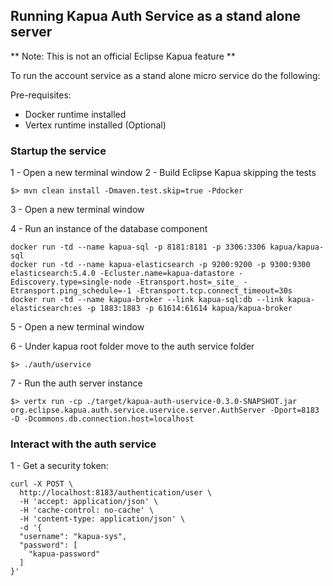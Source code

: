 ## Running Kapua Auth Service as a stand alone server


** Note: This is not an official Eclipse Kapua feature **

To run the account service as a stand alone micro service do the following:

Pre-requisites:
- Docker runtime installed
- Vertex runtime installed (Optional)

### Startup the service

1 - Open a new terminal window
2 - Build Eclipse Kapua skipping the tests

```
$> mvn clean install -Dmaven.test.skip=true -Pdocker
```

3 - Open a new terminal window

4 - Run an instance of the database component

```
docker run -td --name kapua-sql -p 8181:8181 -p 3306:3306 kapua/kapua-sql
docker run -td --name kapua-elasticsearch -p 9200:9200 -p 9300:9300 elasticsearch:5.4.0 -Ecluster.name=kapua-datastore -Ediscovery.type=single-node -Etransport.host=_site_ -Etransport.ping_schedule=-1 -Etransport.tcp.connect_timeout=30s
docker run -td --name kapua-broker --link kapua-sql:db --link kapua-elasticsearch:es -p 1883:1883 -p 61614:61614 kapua/kapua-broker
```

5 - Open a new terminal window

6 - Under kapua root folder move to the auth service folder

```
$> ./auth/uservice
```

7 - Run the auth server instance

```
$> vertx run -cp ./target/kapua-auth-uservice-0.3.0-SNAPSHOT.jar org.eclipse.kapua.auth.service.uservice.server.AuthServer -Dport=8183 -D -Dcommons.db.connection.host=localhost
```

### Interact with the auth service

1 - Get a security token:

```
curl -X POST \
  http://localhost:8183/authentication/user \
  -H 'accept: application/json' \
  -H 'cache-control: no-cache' \
  -H 'content-type: application/json' \
  -d '{
  "username": "kapua-sys",
  "password": [
    "kapua-password"
  ]
}'
```
